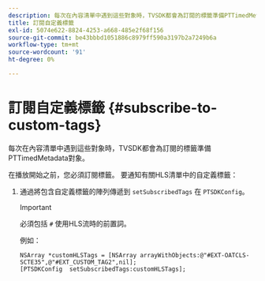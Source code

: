 ```yaml
---
description: 每次在內容清單中遇到這些對象時，TVSDK都會為訂閱的標籤準備PTTimedMetadata對象。
title: 訂閱自定義標籤
exl-id: 5074e622-8824-4253-a668-485e2f68f156
source-git-commit: be43bbbd1051886c8979ff590a3197b2a7249b6a
workflow-type: tm+mt
source-wordcount: '91'
ht-degree: 0%

---
```


# 訂閱自定義標籤 {#subscribe-to-custom-tags}

每次在內容清單中遇到這些對象時，TVSDK都會為訂閱的標籤準備PTTimedMetadata對象。

在播放開始之前，您必須訂閱標籤。
要通知有關HLS清單中的自定義標籤：

1. 通過將包含自定義標籤的陣列傳遞到 `setSubscribedTags` 在 `PTSDKConfig`。

   >[!IMPORTANT]
   >
   >必須包括 `#` 使用HLS流時的前置詞。

   例如：

   ```
   NSArray *customHLSTags = [NSArray arrayWithObjects:@"#EXT-OATCLS-SCTE35",@"#EXT_CUSTOM_TAG2",nil]; 
   [PTSDKConfig  setSubscribedTags:customHLSTags];
   ```
